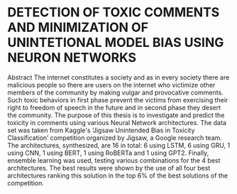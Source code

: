 # DETECTION OF TOXIC COMMENTS AND MINIMIZATION OF UNINTETIONAL MODEL BIAS USING NEURON NETWORKS

Abstract
The internet constitutes a society and as in every society there are malicious people so there are users on the internet who victimize other members of the community by making vulgar and provocative comments. Such toxic behaviors in first phase prevent the victims from exercising their right to freedom of speech in the future and in second phase they desert the community. The purpose of this thesis is to investigate and predict the toxicity in comments using various Neural Network architectures. The data set was taken from Kaggle's ‘Jigsaw Unintended Bias in Toxicity Classification’ competition organized by Jigsaw, a Google research team. The architectures, synthesized, are 16 in total: 6 using LSTM, 6 using GRU, 1 using CNN, 1 using BERT, 1 using RoBERTa and 1 using GPT2. Finally, ensemble learning was used, testing various combinations for the 4 best architectures. The best results were shown by the use of all four best architectures ranking this solution in the top 6% of the best solutions of the competition.
